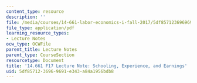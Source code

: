 ```yaml
---
content_type: resource
description: ''
file: /media/courses/14-661-labor-economics-i-fall-2017/5df8571236969691e343a84a1956bdb8_MIT14_661F17_lec_schexp.pdf
file_type: application/pdf
learning_resource_types:
- Lecture Notes
ocw_type: OCWFile
parent_title: Lecture Notes
parent_type: CourseSection
resourcetype: Document
title: '14.661 F17 Lecture Note: Schooling, Experience, and Earnings'
uid: 5df85712-3696-9691-e343-a84a1956bdb8
---
```

